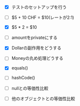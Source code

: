 - [x] テストのセットアップを行う

- [ ] $5 + 10 CHF = $10(レートが2:1)
- [x] $5 * 2 = $10
- [ ] amountをprivateにする
- [x] Dollarの副作用をどうする
- [ ] Moneyの丸め処理どうする
- [x] equals()
- [ ] hashCode()
- [ ] nullとの等価性比較
- [ ] 他のオブジェクトとの等価性比較
